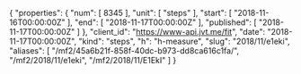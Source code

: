 {
  "properties": {
    "num": [
      8345
    ],
    "unit": [
      "steps"
    ],
    "start": [
      "2018-11-16T00:00:00Z"
    ],
    "end": [
      "2018-11-17T00:00:00Z"
    ],
    "published": [
      "2018-11-17T00:00:00Z"
    ]
  },
  "client_id": "https://www-api.jvt.me/fit",
  "date": "2018-11-17T00:00:00Z",
  "kind": "steps",
  "h": "h-measure",
  "slug": "2018/11/e1eki",
  "aliases": [
    "/mf2/45a6b21f-858f-40dc-b973-dd8ca616c1fa/",
    "/mf2/2018/11/e1eki",
    "/mf2/2018/11/E1EkI"
  ]
}
